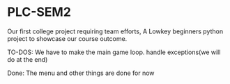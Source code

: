 # PLC-SEM2
Our first college project requiring team efforts, A Lowkey beginners python project to showcase our course outcome.

TO-DOS:
  We have to make the main game loop. 
  handle exceptions(we will do at the end)

Done: 
  The menu and other things are done for now 